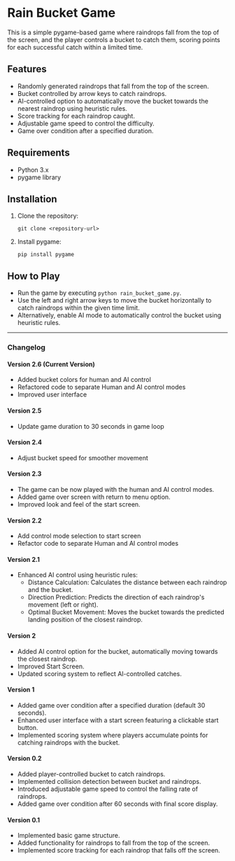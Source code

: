 # Rain Bucket Game

This is a simple pygame-based game where raindrops fall from the top of the screen, and the player controls a bucket to catch them, scoring points for each successful catch within a limited time.

## Features

- Randomly generated raindrops that fall from the top of the screen.
- Bucket controlled by arrow keys to catch raindrops.
- AI-controlled option to automatically move the bucket towards the nearest raindrop using heuristic rules.
- Score tracking for each raindrop caught.
- Adjustable game speed to control the difficulty.
- Game over condition after a specified duration.

## Requirements

- Python 3.x
- pygame library

## Installation

1. Clone the repository:
   
   ```
   git clone <repository-url>
   ```

2. Install pygame:
   
   ```
   pip install pygame
   ```

## How to Play

- Run the game by executing `python rain_bucket_game.py`.
- Use the left and right arrow keys to move the bucket horizontally to catch raindrops within the given time limit.
- Alternatively, enable AI mode to automatically control the bucket using heuristic rules.

---

### Changelog

#### Version 2.6 (Current Version)

- Added bucket colors for human and AI control
- Refactored code to separate Human and AI control modes
- Improved user interface

#### Version 2.5

- Update game duration to 30 seconds in game loop

#### Version 2.4

- Adjust bucket speed for smoother movement

#### Version 2.3 

- The game can be now played with the human and AI control modes.
- Added game over screen with return to menu option.
- Improved look and feel of the start screen.

#### Version 2.2 

- Add control mode selection to start screen
- Refactor code to separate Human and AI control modes

#### Version 2.1

- Enhanced AI control using heuristic rules:
  - Distance Calculation: Calculates the distance between each raindrop and the bucket.
  - Direction Prediction: Predicts the direction of each raindrop's movement (left or right).
  - Optimal Bucket Movement: Moves the bucket towards the predicted landing position of the closest raindrop.

#### Version 2

- Added AI control option for the bucket, automatically moving towards the closest raindrop.
- Improved Start Screen.
- Updated scoring system to reflect AI-controlled catches.

#### Version 1

- Added game over condition after a specified duration (default 30 seconds).
- Enhanced user interface with a start screen featuring a clickable start button.
- Implemented scoring system where players accumulate points for catching raindrops with the bucket.

#### Version 0.2

- Added player-controlled bucket to catch raindrops.
- Implemented collision detection between bucket and raindrops.
- Introduced adjustable game speed to control the falling rate of raindrops.
- Added game over condition after 60 seconds with final score display.

#### Version 0.1

- Implemented basic game structure.
- Added functionality for raindrops to fall from the top of the screen.
- Implemented score tracking for each raindrop that falls off the screen.
